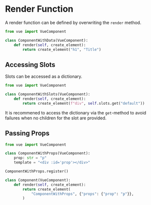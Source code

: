 # Render Function
A render function can be defined by overwriting the `render`  method.
```python
from vue import VueComponent

class ComponentWithData(VueComponent):
    def render(self, create_element):
        return create_element("h1", "Title")
```

## Accessing Slots
Slots can be accessed as a dictionary.
```python
from vue import VueComponent

class ComponentWithSlots(VueComponent):
    def render(self, create_element):
        return create_element(f"div", self.slots.get("default"))
```
It is recommened to access the dictionary via the `get`-method to avoid failures
when no children for the slot are provided.

## Passing Props
```python
from vue import VueComponent

class ComponentWithProps(VueComponent):
    prop: str = "p"
    template = "<div :id='prop'></div>"

ComponentWithProps.register()

class Component(VueComponent):
    def render(self, create_element):
        return create_element(
            "ComponentWithProps", {"props": {"prop": "p"}},
        )
```
